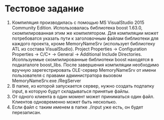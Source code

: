 # Тестовое задание

1. Компиляция производилась с помощью MS VisualStudio 2015 Community Edition.
   Использовалась библиотека boost 1.63.0, скомпилированная этим же компилятором.
   Для компиляции может потребоватся указать пути к заголовочным файлам библиотеки для каждого проекта, кроме MemoryNameSrv (использует библиотеку ATL из состава VisualStudio).
   Project Properties -> Configuration Properties -> C/C+ -> General -> Additional Include Directories.
   Исопльзуемые скомпилированные библиотеки boost находятся в подкаталоге boost_libs.
   После завершения компиляции необходимо вручную зарегестрировать OLE-сервер MemoryNameSrv от имени пользователя с правами администратора вызовом MemoryNameSrv.exe /RegServer
2. В папке, из которой запускается сервер, нужно создать подпапку input, в которую будут складываться принятые файлы.
3. От одного клиента в один момент может приниматься один файл. Клиентов одновременно может быть несколько.
4. Если файл с таким именем в папке ./input уже есть, он будет перезаписан.

